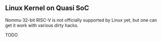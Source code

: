 ## Linux Kernel on Quasi SoC

Nommu 32-bit RISC-V is not officially supported by Linux yet, but one can get it work with various dirty hacks. 

TODO